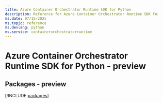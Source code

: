```yaml
---
title: Azure Container Orchestrator Runtime SDK for Python
description: Reference for Azure Container Orchestrator Runtime SDK for Python
ms.date: 07/15/2025
ms.topic: reference
ms.devlang: python
ms.service: containerorchestratorruntime
---
```

# Azure Container Orchestrator Runtime SDK for Python - preview
## Packages - preview
[!INCLUDE [packages](container-orchestrator-runtime-index.md)]